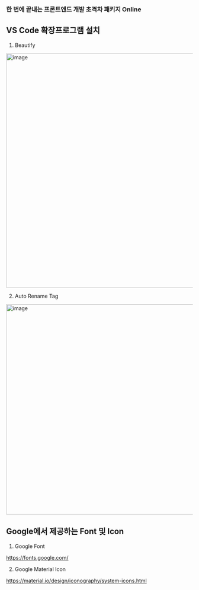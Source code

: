 ### 한 번에 끝내는 프론트엔드 개발 초격차 패키지 Online

## VS Code 확장프로그램 설치
1. Beautify
<img width="632" alt="image" src="https://user-images.githubusercontent.com/104338516/169545201-91ca04f8-9264-473b-9e90-64862cd28082.png">

2. Auto Rename Tag
<img width="567" alt="image" src="https://user-images.githubusercontent.com/104338516/169546152-a10cfe3d-1d95-4e3a-986c-4ab43a69b066.png">

## Google에서 제공하는 Font 및 Icon
1. Google Font

https://fonts.google.com/

2. Google Material Icon

https://material.io/design/iconography/system-icons.html
